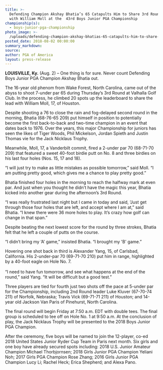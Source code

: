 ```yaml
---
title: >-
  Defending Champion Akshay Bhatia’s 65 Catapults Him to Share 3rd Round Lead
  with William Moll at the  43rd Boys Junior PGA Championship
championship(s):
  - boys-junior-pga-championship
photo_image: >-
  /uploads/defending-champion-akshay-bhatias-65-catapults-him-to-share-3rd-round-lead-with-william-moll-at-43rd-boys-junior-pga-championship.jpg
posted_date: 2018-08-02 00:00:00
summary_markdown:
source:
author: PGA of America
layout: press-release
---
```


**LOUISVILLE, Ky.** (Aug. 2) – One thing is for sure. Never count Defending Boys Junior PGA Champion Akshay Bhatia out.

The 16-year old phenom from Wake Forest, North Carolina, came out of the abyss to shoot 7-under par 65 during Thursday’s 3rd Round at Valhalla Golf Club. In the process, he climbed 20 spots up the leaderboard to share the lead with William Moll, 17, of Houston.

Despite shooting a 76 to close the rain and fog-delayed second round in the morning, Bhatia (68-76-65 209) put himself in position to potentially become the first back-to-back and two-time champion in an event that dates back to 1976. Over the years, this major Championship for juniors has seen the likes of Tiger Woods, Phil Mickelson, Jordan Spieth and Justin Thomas vie for the Jack Nicklaus Trophy.

Meanwhile, Moll, 17, a Vanderbilt commit, fired a 2-under par 70 (68-71-70 209) that featured a sweet 40-foot birdie putt on No. 8 and three birdies on his last four holes (Nos. 15, 17 and 18).

“I will just try to make as little mistakes as possible tomorrow,” said Moll. “I am putting pretty good, which gives me a chance to play pretty good.”

Bhatia finished four holes in the morning to reach the halfway mark at even par. And just when you thought he didn’t have the magic this year, Bhatia kicked into another gear during the afternoon’s 3rd Round.

“I was really frustrated last night but I came in today and said, ‘Just get through those four holes that are left, and accept where I am at,” said Bhatia. “I knew there were 36 more holes to play. It’s crazy how golf can change in that span.”

Despite beating the next lowest score for the round by three strokes, Bhatia felt that he left a couple of putts on the course.

“I didn’t bring my ‘A’ game,” insisted Bhatia. “I brought my 'B' game.”

Hovering one shot back in third is Alexander Yang, 15, of Carlsbad, California. His 2-under-par 70 (69-71-70 210) put him in range, highlighted by a 40-foot eagle on Hole No. 7.<br><br>“I need to have fun tomorrow, and see what happens at the end of the round,” said Yang. “It will be difficult but a good test.”

Three players are tied for fourth just two shots off the pace at 5-under par for the Championship, including 2nd Round leader Luke Kluver (67-70-74 211) of Norfolk, Nebraska; Travis Vick (69-71-71 211) of Houston; and 14-year old Jackson Van Paris of Pinehurst, North Carolina.

The final round will begin Friday at 7:50 a.m. EDT with double tees. The final group is scheduled to tee off on Hole No. 1 at 9:50 a.m. At the conclusion of play, the Jack Nicklaus Trophy will be presented to the 2018 Boys Junior PGA Champion.

After the ceremony, five boys will be named to join the 12-player, co-ed 2018 United States Junior Ryder Cup Team in Paris next month. Six girls and one boy have already secured spots including: 2018 U.S. Junior Amateur Champion Michael Thorbjornsen; 2018 Girls Junior PGA Champion Yeliani Noh; 2017 Girls PGA Champion Rose Zhang; 2016 Girls Junior PGA Champion Lucy Li; Rachel Heck; Erica Shepherd; and Alexa Pano.